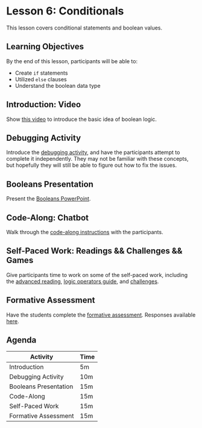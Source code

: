 # Lesson 6: Conditionals
This lesson covers conditional statements and boolean values.

## Learning Objectives
By the end of this lesson, participants will be able to:

- Create `if` statements
- Utilized `else` clauses
- Understand the boolean data type

## Introduction: Video
Show [this video](https://www.youtube.com/watch?v=6wU2NoAtWKM) to introduce the basic idea of boolean logic.

## Debugging Activity
Introduce the [debugging activity](ConditionalDebugging.md), and have the participants attempt to complete it independently. They may not be familiar with these concepts, but hopefully they will still be able to figure out how to fix the issues.

## Booleans Presentation
Present the [Booleans PowerPoint](Booleans.pptx).

## Code-Along: Chatbot
Walk through the [code-along instructions](ChatbotCodeAlong.md) with the participants.

## Self-Paced Work: Readings && Challenges && Games
Give participants time to work on some of the self-paced work, including the [advanced reading](ConditionalReading.md), [logic operators guide](LogicOperators.md), and [challenges](ConditionalChallenges.md).

## Formative Assessment
Have the students complete the [formative assessment](https://forms.gle/T4bv9UvzrxzsAtCo7). Responses available [here](https://docs.google.com/spreadsheets/d/1WPqpmIyStxJofrF4M9LnO5-jSFoC6g6dUl7-QKhDnBs/edit?usp=sharing).

## Agenda

| Activity | Time |
|-|-|
| Introduction | 5m |
| Debugging Activity | 10m |
| Booleans Presentation | 15m |
| Code-Along | 15m |
| Self-Paced Work | 15m |
| Formative Assessment | 15m |
